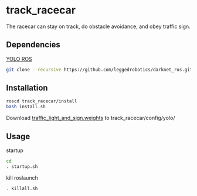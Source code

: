 # track_racecar
The racecar can stay on track, do obstacle avoidance, and obey traffic sign.

## Dependencies
[YOLO ROS](https://github.com/leggedrobotics/darknet_ros)
```bash
git clone --recursive https://github.com/leggedrobotics/darknet_ros.git
```

## Installation
```bash
roscd track_racecar/install
bash install.sh
```
Download [traffic_light_and_sign.weights](https://drive.google.com/file/d/1DtZ6CmAAV_JgOK7YKwRsDAlO1Nl6GIi1/view?usp=sharing) to track_racecar/config/yolo/

## Usage
startup
```bash
cd
. startup.sh
```
kill roslaunch
```bash
. killall.sh
```